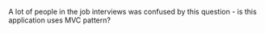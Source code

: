 A lot of people in the job interviews was confused by this question - is this application uses MVC pattern?